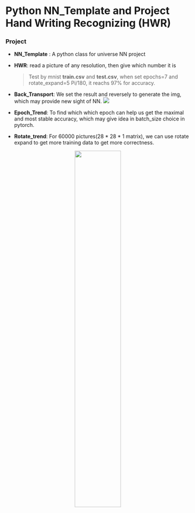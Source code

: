 # Python NN_Template and Project Hand Writing Recognizing (HWR)

### Project

- **NN_Template** : A python class for universe NN project

- **HWR**: read a picture of any resolution, then give which number it is

  >  Test by mnist **train.csv** and **test.csv**, when set epochs=7 and rotate_expand=5 Pi/180, it reachs 97% for accuracy.
- **Back_Transport**: We set the result and reversely to generate the img, which may provide new sight of NN.
![](http://kylinhub.oss-cn-shanghai.aliyuncs.com/2019-05-01-back_1_1_7-1.png)
- **Epoch_Trend**: To find which which epoch can help us get the maximal and most stable accuracy, which may give idea in batch_size choice in pytorch.
- **Rotate_trend**: For 60000 pictures(28 * 28 * 1 matrix), we can use rotate expand to get more training data to get more correctness.
<center>
<img src="http://kylinhub.oss-cn-shanghai.aliyuncs.com/2019-12-01-Screenshot%20from%202019-12-01%2015-55-38.png" width="50%" height="50%" />
</center>

